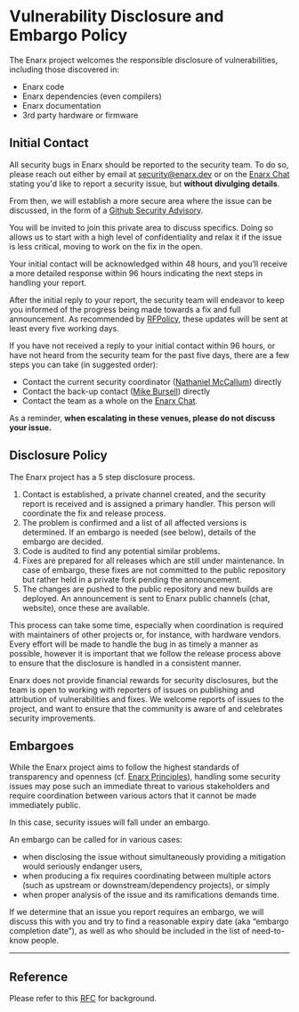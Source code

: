 # Vulnerability Disclosure and Embargo Policy

The Enarx project welcomes the responsible disclosure of vulnerabilities, including those discovered in:
- Enarx code
- Enarx dependencies (even compilers)
- Enarx documentation
- 3rd party hardware or firmware

## Initial Contact

All security bugs in Enarx should be reported to the security team. 
To do so, please reach out either by email at security@enarx.dev or on the
[Enarx Chat](https://chat.enarx.dev) stating you'd like to report a security
issue, but **without divulging details**.

From then, we will establish a more secure area where the issue can be
discussed, in the form of a 
[Github Security Advisory](https://help.github.com/en/github/managing-security-vulnerabilities/about-github-security-advisories).

You will be invited to join this private area to discuss specifics. Doing so 
allows us to start with a high level of confidentiality and relax it if the 
issue is less critical, moving to work on the fix in the open.

Your initial contact will be acknowledged within 48 hours, and you’ll receive 
a more detailed response within 96 hours indicating the next steps in handling 
your report.

After the initial reply to your report, the security team  will endeavor to 
keep you informed of the progress being made towards a fix and full 
announcement. As recommended by 
[RFPolicy](https://dl.packetstormsecurity.net/papers/general/rfpolicy-2.0.txt),
 these updates will be sent at least every five working days.

If you have not received a reply to your initial contact within 96 hours, or
have not heard from the security team for the past five days, there are a few
steps you can take (in suggested order):
- Contact the current security coordinator ([Nathaniel McCallum](https://github.com/npmccallum)) directly
- Contact the back-up contact ([Mike Bursell](https://github.com/mikecamel)) directly  
- Contact the team as a whole on the [Enarx Chat](https://chat.enarx.dev).

As a reminder, **when escalating in these venues, please do not discuss your
issue.** 


## Disclosure Policy

The Enarx project has a 5 step disclosure process.
1. Contact is established, a private channel created, and the security report 
is received and is assigned a primary handler. This person will coordinate the fix and release process.
2. The problem is confirmed and a list of all affected versions is determined. If an embargo is needed (see below), details of the embargo are decided.
3. Code is audited to find any potential similar problems.
4. Fixes are prepared for all releases which are still under maintenance. In case of embargo, these fixes are not committed to the public repository but rather held in a private fork pending the announcement.
5. The changes are pushed to the public repository and new builds are deployed.
  An announcement is sent to Enarx public channels (chat, website), once
  these are available.

This process can take some time, especially when coordination is required 
with maintainers of other projects or, for instance, with hardware vendors. 
Every effort will be made to handle the bug in as timely a manner as possible, 
however it is important that we follow the release process above to ensure 
that the disclosure is handled in a consistent manner.

Enarx does not provide financial rewards for security disclosures, but the 
team is open to working with reporters of issues on publishing and attribution 
of vulnerabilities and fixes. We welcome reports of issues to the project, 
and want to ensure that the community is aware of and celebrates security 
improvements.

## Embargoes

While the Enarx project aims to follow the highest standards of transparency 
and openness (cf. [Enarx Principles](https://github.com/enarx/enarx/wiki/Design-principles)), 
handling some security issues may pose such an immediate threat to various 
stakeholders and require coordination between various actors that it cannot 
be made immediately public.

In this case, security issues will fall under an embargo.

An embargo can be called for in various cases:
- when disclosing the issue without simultaneously providing a mitigation 
  would seriously endanger users,
- when producing a fix requires coordinating between multiple actors (such as
   upstream or downstream/dependency projects), or simply
- when proper analysis of the issue and its ramifications demands time.

If we determine that an issue you report requires an embargo, we will discuss 
this with you and try to find a reasonable expiry date (aka “embargo 
completion date”), as well as who should be included in the list of 
need-to-know people.


---

## Reference

Please refer to this [RFC](https://github.com/enarx/rfcs/tree/master/00002-vulnerability-disclosure-and-embargo-policy) for background.
